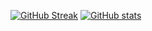 [![GitHub Streak](https://streak-stats.demolab.com/?user=isaacdyor)](https://git.io/streak-stats)
[![GitHub stats](https://github-readme-stats.vercel.app/api?username=isaacdyor)](https://github.com/isaacdyor/github-readme-stats)

